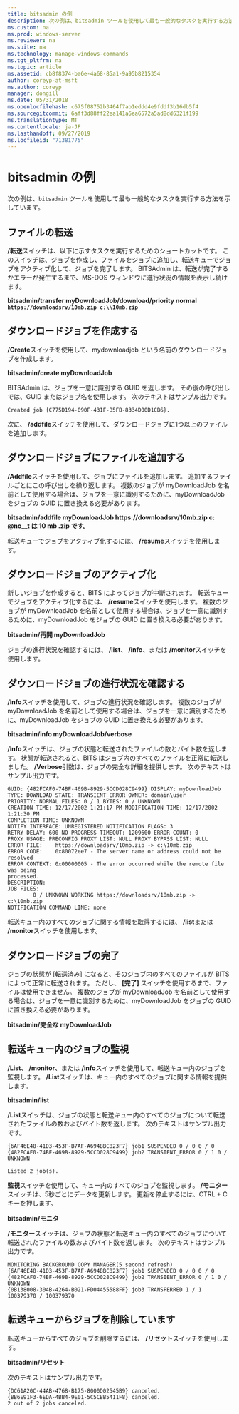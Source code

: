 ```yaml
---
title: bitsadmin の例
description: 次の例は、bitsadmin ツールを使用して最も一般的なタスクを実行する方法を示しています。
ms.custom: na
ms.prod: windows-server
ms.reviewer: na
ms.suite: na
ms.technology: manage-windows-commands
ms.tgt_pltfrm: na
ms.topic: article
ms.assetid: cb8f8374-ba6e-4a68-85a1-9a95b8215354
author: coreyp-at-msft
ms.author: coreyp
manager: dongill
ms.date: 05/31/2018
ms.openlocfilehash: c675f08752b3464f7ab1eddd4e9fddf3b16db5f4
ms.sourcegitcommit: 6aff3d88ff22ea141a6ea6572a5ad8dd6321f199
ms.translationtype: MT
ms.contentlocale: ja-JP
ms.lasthandoff: 09/27/2019
ms.locfileid: "71381775"
---
```

# <a name="bitsadmin-examples"></a>bitsadmin の例

次の例は、`bitsadmin` ツールを使用して最も一般的なタスクを実行する方法を示しています。

## <a name="transfer-a-file"></a>ファイルの転送

**/転送**スイッチは、以下に示すタスクを実行するためのショートカットです。 このスイッチは、ジョブを作成し、ファイルをジョブに追加し、転送キューでジョブをアクティブ化して、ジョブを完了します。 BITSAdmin は、転送が完了するかエラーが発生するまで、MS-DOS ウィンドウに進行状況の情報を表示し続けます。

**bitsadmin/transfer myDownloadJob/download/priority normal `https://downloadsrv/10mb.zip c:\\10mb.zip`**

## <a name="create-a-download-job"></a>ダウンロードジョブを作成する

**/Create**スイッチを使用して、mydownloadjob という名前のダウンロードジョブを作成します。

**bitsadmin/create myDownloadJob**

BITSAdmin は、ジョブを一意に識別する GUID を返します。 その後の呼び出しでは、GUID またはジョブ名を使用します。 次のテキストはサンプル出力です。

``` syntax
Created job {C775D194-090F-431F-B5FB-8334D00D1CB6}.
```

次に、 **/addfile**スイッチを使用して、ダウンロードジョブに1つ以上のファイルを追加します。

## <a name="add-files-to-the-download-job"></a>ダウンロードジョブにファイルを追加する

**/Addfile**スイッチを使用して、ジョブにファイルを追加します。 追加するファイルごとにこの呼び出しを繰り返します。 複数のジョブが myDownloadJob を名前として使用する場合は、ジョブを一意に識別するために、myDownloadJob をジョブの GUID に置き換える必要があります。

**bitsadmin/addfile myDownloadJob https://downloadsrv/10mb.zip c: @no__t は 10 mb .zip です。**

転送キューでジョブをアクティブ化するには、 **/resume**スイッチを使用します。

## <a name="activate-the-download-job"></a>ダウンロードジョブのアクティブ化

新しいジョブを作成すると、BITS によってジョブが中断されます。 転送キューでジョブをアクティブ化するには、 **/resume**スイッチを使用します。 複数のジョブが myDownloadJob を名前として使用する場合は、ジョブを一意に識別するために、myDownloadJob をジョブの GUID に置き換える必要があります。

**bitsadmin/再開 myDownloadJob**

ジョブの進行状況を確認するには、 **/list**、 **/info**、または **/monitor**スイッチを使用します。

## <a name="determine-the-progress-of-the-download-job"></a>ダウンロードジョブの進行状況を確認する

**/Info**スイッチを使用して、ジョブの進行状況を確認します。 複数のジョブが myDownloadJob を名前として使用する場合は、ジョブを一意に識別するために、myDownloadJob をジョブの GUID に置き換える必要があります。

**bitsadmin/info myDownloadJob/verbose**

**/Info**スイッチは、ジョブの状態と転送されたファイルの数とバイト数を返します。 状態が転送されると、BITS はジョブ内のすべてのファイルを正常に転送しました。 **/Verbose**引数は、ジョブの完全な詳細を提供します。 次のテキストはサンプル出力です。

``` syntax
GUID: {482FCAF0-74BF-469B-8929-5CCD028C9499} DISPLAY: myDownloadJob
TYPE: DOWNLOAD STATE: TRANSIENT_ERROR OWNER: domain\user
PRIORITY: NORMAL FILES: 0 / 1 BYTES: 0 / UNKNOWN
CREATION TIME: 12/17/2002 1:21:17 PM MODIFICATION TIME: 12/17/2002 1:21:30 PM
COMPLETION TIME: UNKNOWN
NOTIFY INTERFACE: UNREGISTERED NOTIFICATION FLAGS: 3
RETRY DELAY: 600 NO PROGRESS TIMEOUT: 1209600 ERROR COUNT: 0
PROXY USAGE: PRECONFIG PROXY LIST: NULL PROXY BYPASS LIST: NULL
ERROR FILE:    https://downloadsrv/10mb.zip -> c:\10mb.zip
ERROR CODE:    0x80072ee7 - The server name or address could not be resolved
ERROR CONTEXT: 0x00000005 - The error occurred while the remote file was being 
processed.
DESCRIPTION:
JOB FILES:
        0 / UNKNOWN WORKING https://downloadsrv/10mb.zip -> c:\10mb.zip
NOTIFICATION COMMAND LINE: none
```

転送キュー内のすべてのジョブに関する情報を取得するには、 **/list**または **/monitor**スイッチを使用します。

## <a name="completing-the-download-job"></a>ダウンロードジョブの完了

ジョブの状態が [転送済み] になると、そのジョブ内のすべてのファイルが BITS によって正常に転送されます。 ただし、 **[完了]** スイッチを使用するまで、ファイルは使用できません。 複数のジョブが myDownloadJob を名前として使用する場合は、ジョブを一意に識別するために、myDownloadJob をジョブの GUID に置き換える必要があります。

**bitsadmin/完全な myDownloadJob**

## <a name="monitoring-jobs-in-the-transfer-queue"></a>転送キュー内のジョブの監視

**/List**、 **/monitor**、または **/info**スイッチを使用して、転送キュー内のジョブを監視します。 **/List**スイッチは、キュー内のすべてのジョブに関する情報を提供します。

**bitsadmin/list**

**/List**スイッチは、ジョブの状態と転送キュー内のすべてのジョブについて転送されたファイルの数およびバイト数を返します。 次のテキストはサンプル出力です。

``` syntax
{6AF46E48-41D3-453F-B7AF-A694BBC823F7} job1 SUSPENDED 0 / 0 0 / 0
{482FCAF0-74BF-469B-8929-5CCD028C9499} job2 TRANSIENT_ERROR 0 / 1 0 / UNKNOWN

Listed 2 job(s).
```

**監視**スイッチを使用して、キュー内のすべてのジョブを監視します。 **/モニター**スイッチは、5秒ごとにデータを更新します。 更新を停止するには、CTRL + C キーを押します。

**bitsadmin/モニタ**

**/モニター**スイッチは、ジョブの状態と転送キュー内のすべてのジョブについて転送されたファイルの数およびバイト数を返します。 次のテキストはサンプル出力です。

``` syntax
MONITORING BACKGROUND COPY MANAGER(5 second refresh)
{6AF46E48-41D3-453F-B7AF-A694BBC823F7} job1 SUSPENDED 0 / 0 0 / 0
{482FCAF0-74BF-469B-8929-5CCD028C9499} job2 TRANSIENT_ERROR 0 / 1 0 / UNKNOWN
{0B138008-304B-4264-B021-FD04455588FF} job3 TRANSFERRED 1 / 1 100379370 / 100379370
```

## <a name="deleting-jobs-from-the-transfer-queue"></a>転送キューからジョブを削除しています

転送キューからすべてのジョブを削除するには、 **/リセット**スイッチを使用します。

**bitsadmin/リセット**

次のテキストはサンプル出力です。

``` syntax
{DC61A20C-44AB-4768-B175-8000D02545B9} canceled.
{BB6E91F3-6EDA-4BB4-9E01-5C5CBB5411F8} canceled.
2 out of 2 jobs canceled.
```
